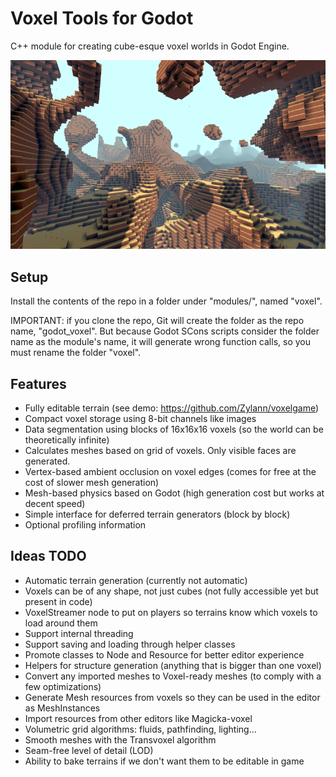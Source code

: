 Voxel Tools for Godot
=========================

C++ module for creating cube-esque voxel worlds in Godot Engine.

![Example screenshot](screenshots/2016_05_04_0319_w800.png)

Setup
------

Install the contents of the repo in a folder under "modules/", named "voxel".

IMPORTANT: if you clone the repo, Git will create the folder as the repo name, "godot_voxel". But because Godot SCons scripts consider the folder name as the module's name, it will generate wrong function calls, so you must rename the folder "voxel".


Features
---------

- Fully editable terrain (see demo: https://github.com/Zylann/voxelgame)
- Compact voxel storage using 8-bit channels like images
- Data segmentation using blocks of 16x16x16 voxels (so the world can be theoretically infinite)
- Calculates meshes based on grid of voxels. Only visible faces are generated.
- Vertex-based ambient occlusion on voxel edges (comes for free at the cost of slower mesh generation)
- Mesh-based physics based on Godot (high generation cost but works at decent speed)
- Simple interface for deferred terrain generators (block by block)
- Optional profiling information


Ideas TODO
-----------

- Automatic terrain generation (currently not automatic)
- Voxels can be of any shape, not just cubes (not fully accessible yet but present in code)
- VoxelStreamer node to put on players so terrains know which voxels to load around them
- Support internal threading
- Support saving and loading through helper classes
- Promote classes to Node and Resource for better editor experience
- Helpers for structure generation (anything that is bigger than one voxel)
- Convert any imported meshes to Voxel-ready meshes (to comply with a few optimizations)
- Generate Mesh resources from voxels so they can be used in the editor as MeshInstances
- Import resources from other editors like Magicka-voxel
- Volumetric grid algorithms: fluids, pathfinding, lighting...
- Smooth meshes with the Transvoxel algorithm
- Seam-free level of detail (LOD)
- Ability to bake terrains if we don't want them to be editable in game

